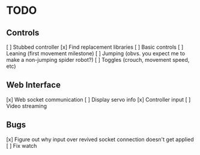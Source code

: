TODO
====

Controls
----------------
[ ] Stubbed controller
[x] Find replacement libraries
[ ] Basic controls
[ ] Leaning (first movement milestone)
[ ] Jumping (obvs. you expect me to make a non-jumping spider robot?)
[ ] Toggles (crouch, movement speed, etc)

Web Interface
-------------
[x] Web socket communication
[ ] Display servo info
[x] Controller input
[ ] Video streaming

Bugs
----
[x] Figure out why input over revived socket connection doesn't get applied
[ ] Fix watch
